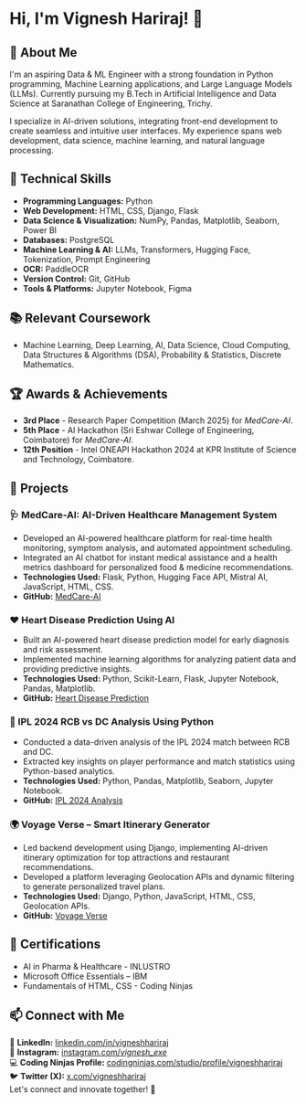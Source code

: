 # Hi, I'm Vignesh Hariraj! 👋

## 🚀 About Me

I'm an aspiring Data & ML Engineer with a strong foundation in Python programming, Machine Learning applications, and Large Language Models (LLMs). Currently pursuing my B.Tech in Artificial Intelligence and Data Science at Saranathan College of Engineering, Trichy.

I specialize in AI-driven solutions, integrating front-end development to create seamless and intuitive user interfaces. My experience spans web development, data science, machine learning, and natural language processing.

## 🔧 Technical Skills
- **Programming Languages:** Python
- **Web Development:** HTML, CSS, Django, Flask
- **Data Science & Visualization:** NumPy, Pandas, Matplotlib, Seaborn, Power BI
- **Databases:** PostgreSQL
- **Machine Learning & AI:** LLMs, Transformers, Hugging Face, Tokenization, Prompt Engineering
- **OCR:** PaddleOCR
- **Version Control:** Git, GitHub
- **Tools & Platforms:** Jupyter Notebook, Figma

## 📚 Relevant Coursework
- Machine Learning, Deep Learning, AI, Data Science, Cloud Computing, Data Structures & Algorithms (DSA), Probability & Statistics, Discrete Mathematics.

## 🏆 Awards & Achievements
- **3rd Place** - Research Paper Competition (March 2025) for *MedCare-AI*.
- **5th Place** - AI Hackathon (Sri Eshwar College of Engineering, Coimbatore) for *MedCare-AI*.
- **12th Position** - Intel ONEAPI Hackathon 2024 at KPR Institute of Science and Technology, Coimbatore.

## 📌 Projects

### 🩺 MedCare-AI: AI-Driven Healthcare Management System
- Developed an AI-powered healthcare platform for real-time health monitoring, symptom analysis, and automated appointment scheduling.
- Integrated an AI chatbot for instant medical assistance and a health metrics dashboard for personalized food & medicine recommendations.
- **Technologies Used:** Flask, Python, Hugging Face API, Mistral AI, JavaScript, HTML, CSS.
- **GitHub:** [MedCare-AI](https://github.com/Vigneshhariraj/MedCare-AI.git)

### ❤️ Heart Disease Prediction Using AI
- Built an AI-powered heart disease prediction model for early diagnosis and risk assessment.
- Implemented machine learning algorithms for analyzing patient data and providing predictive insights.
- **Technologies Used:** Python, Scikit-Learn, Flask, Jupyter Notebook, Pandas, Matplotlib.
- **GitHub:** [Heart Disease Prediction](https://github.com/Vigneshhariraj/Heart-disease-Prediction-.git)

### 🏏 IPL 2024 RCB vs DC Analysis Using Python
- Conducted a data-driven analysis of the IPL 2024 match between RCB and DC.
- Extracted key insights on player performance and match statistics using Python-based analytics.
- **Technologies Used:** Python, Pandas, Matplotlib, Seaborn, Jupyter Notebook.
- **GitHub:** [IPL 2024 Analysis](https://github.com/Vigneshhariraj/IPL-2024-RCB-vs-DC-Analysis-using-Python.git)

### 🌍 Voyage Verse – Smart Itinerary Generator
- Led backend development using Django, implementing AI-driven itinerary optimization for top attractions and restaurant recommendations.
- Developed a platform leveraging Geolocation APIs and dynamic filtering to generate personalized travel plans.
- **Technologies Used:** Django, Python, JavaScript, HTML, CSS, Geolocation APIs.
- **GitHub:** [Voyage Verse](https://github.com/Vigneshhariraj/Voyage_Verse.git)

## 📜 Certifications
- AI in Pharma & Healthcare - INLUSTRO
- Microsoft Office Essentials – IBM
- Fundamentals of HTML, CSS - Coding Ninjas

## 📫 Connect with Me
🔗 **LinkedIn:** [linkedin.com/in/vigneshhariraj](http://www.linkedin.com/in/vigneshhariraj)  
📸 **Instagram:** [instagram.com/_vignesh_exe_](https://www.instagram.com/_vignesh_exe_?igsh=MXhrd2NvbzhiaHV6cQ==)  
💻 **Coding Ninjas Profile:** [codingninjas.com/studio/profile/vigneshhariraj](https://www.codingninjas.com/studio/profile/vigneshhariraj)  
🐦 **Twitter (X):** [x.com/vigneshhariraj](https://x.com/vigneshhariraj?t=jZUJKeRzd3oAajMKLuWe3g&s=08)  
Let's connect and innovate together! 🚀

